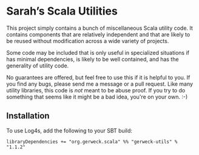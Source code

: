 # Sarah’s Scala Utilities #

This project simply contains a bunch of miscellaneous Scala utility code.  It
contains components that are relatively independent and that are likely to be
reused without modification across a wide variety of projects.

Some code may be included that is only useful in specialized situations if has
minimal dependencies, is likely to be well contained, and has the generality
of utility code.

No guarantees are offered, but feel free to use this if it is helpful to you.
If you find any bugs, please send me a message or a pull request.  Like many
utility libraries, this code is *not* meant to be abuse proof.  If you try to
do something that seems like it might be a bad idea, you're on your own. :-)


## Installation ##

To use Log4s, add the following to your SBT build:

    libraryDependencies += "org.gerweck.scala" %% "gerweck-utils" % "1.1.2"
